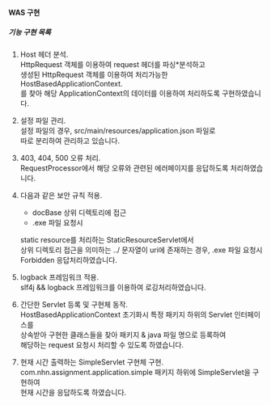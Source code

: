 #### WAS 구현
##### 기능 구현 목록
1. Host 헤더 분석.  
   HttpRequest 객체를 이용하여 request 헤더를 파싱*분석하고   
   생성된 HttpRequest 객체를 이용하여 처리가능한 HostBasedApplicationContext.  
   를 찾아 해당 ApplicationContext의 데이터를 이용하여 처리하도록 구현하였습니다.   

2. 설정 파일 관리.  
   설정 파일의 경우, src/main/resources/application.json 파일로   
   따로 분리하여 관리하고 있습니다.

3. 403, 404, 500 오류 처리.  
   RequestProcessor에서 해당 오류와 관련된 에러페이지를 응답하도록 처리하였습니다.
   
4. 다음과 같은 보안 규칙 적용.  
   * docBase 상위 디렉토리에 접근
   * .exe 파일 요청시
    
   static resource를 처리하는 StaticResourceServlet에서   
   상위 디렉토리 접근을 의미하는 ../ 문자열이 uri에 존재하는 경우, .exe 파일 요청시   
   Forbidden 응답처리하였습니다.

5. logback 프레임워크 적용.  
   slf4j && logback 프레임워크를 이용하여 로깅처리하였습니다.

6. 간단한 Servlet 등록 및 구현체 동작.  
   HostBasedApplicationContext 초기화시 특정 패키지 하위의 Servlet 인터페이스를   
   상속받아 구현한 클래스들을 찾아 패키지 & java 파일 명으로 등록하여   
   해당하는 request 요청시 처리할 수 있도록 하였습니다. 

7. 현재 시간 출력하는 SimpleServlet 구현체 구현.  
   com.nhn.assignment.application.simple 패키지 하위에 SimpleServlet을 구현하여   
   현재 시간을 응답하도록 하였습니다.
